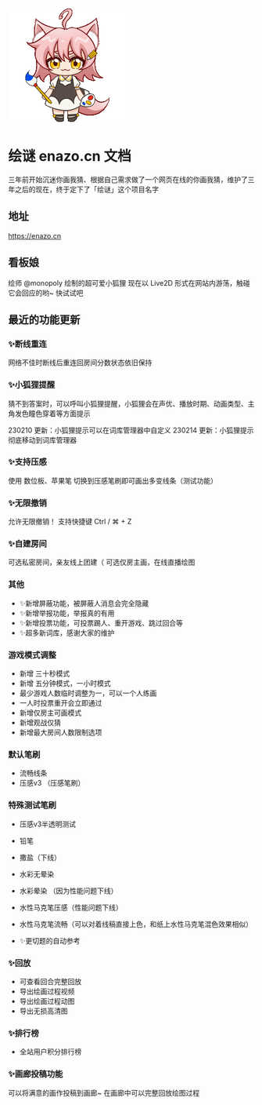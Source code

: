 ![绘谜](images/tail.gif)

# 绘谜 enazo.cn 文档

三年前开始沉迷你画我猜、根据自己需求做了一个网页在线的你画我猜，维护了三年之后的现在，终于定下了「绘谜」这个项目名字

## 地址 
https://enazo.cn

## 看板娘
绘师 @monopoly 绘制的超可爱小狐狸
现在以 Live2D 形式在网站内游荡，触碰它会回应的哟~ 快试试吧


## 最近的功能更新

### ✨断线重连
网络不佳时断线后重连回房间分数状态依旧保持

### ✨小狐狸提醒
猜不到答案时，可以呼叫小狐狸提醒，小狐狸会在声优、播放时期、动画类型、主角发色瞳色穿着等方面提示

230210 更新：小狐狸提示可以在词库管理器中自定义
230214 更新：小狐狸提示彻底移动到词库管理器
### ✨支持压感
使用 数位板、苹果笔 切换到压感笔刷即可画出多变线条（测试功能）

### ✨无限撤销
允许无限撤销！ 支持快捷键 Ctrl / ⌘ + Z

### ✨自建房间
可选私密房间，亲友线上团建（
可选仅房主画，在线直播绘图

### 其他

 - ✨新增屏蔽功能，被屏蔽人消息会完全隐藏
 - ✨新增举报功能，举报真的有用
 - ✨新增投票功能，可投票踢人、重开游戏、跳过回合等
 - ✨超多新词库，感谢大家的维护

### 游戏模式调整
 - 新增 三十秒模式
 - 新增 五分钟模式，一小时模式
 - 最少游戏人数临时调整为一，可以一个人练画
 - 一人时投票重开会立即通过
 - 新增仅房主可画模式
 - 新增观战仅猜
 - 新增最大房间人数限制选项

### 默认笔刷
 - 流畅线条
 - 压感v3 （压感笔刷）

### 特殊测试笔刷
 - 压感v3半透明测试
 - 铅笔
 - 撒盐（下线）
 - 水彩无晕染
 - 水彩晕染 （因为性能问题下线）
 - 水性马克笔压感（性能问题下线）
 - 水性马克笔流畅（可以对着线稿直接上色，和纸上水性马克笔混色效果相似）


 - ✨更切题的自动参考

### ✨回放
 - 可查看回合完整回放
 - 导出绘画过程视频
 - 导出绘画过程动图
 - 导出无损高清图


### ✨排行榜
 - 全站用户积分排行榜


### ✨画廊投稿功能
可以将满意的画作投稿到画廊~
在画廊中可以完整回放绘图过程
